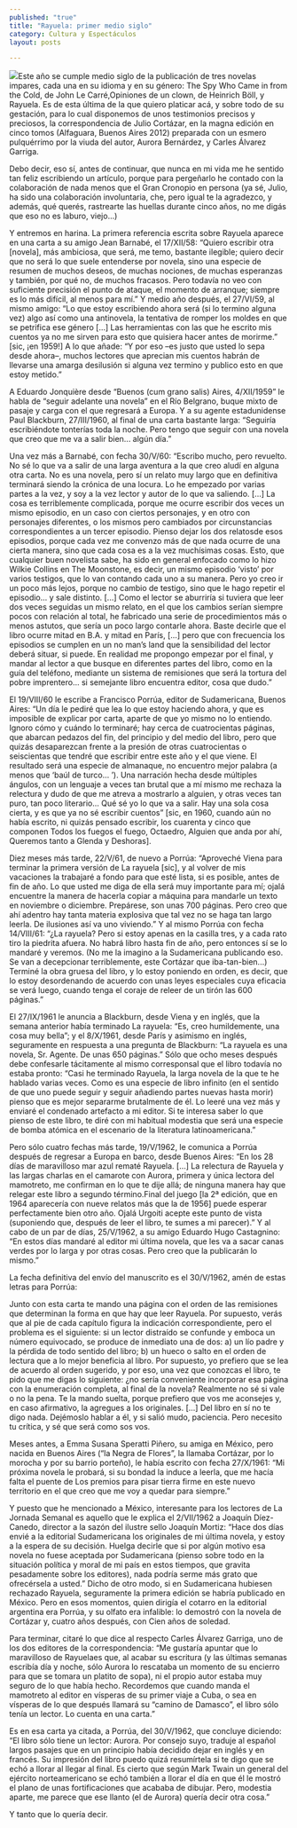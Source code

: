 ```yaml
---
published: "true"
title: "Rayuela: primer medio siglo"
category: Cultura y Espectáculos
layout: posts

---
```


![](http://i.imgur.com/H2gTXZHm.jpg)Este año se cumple medio siglo de la publicación de tres novelas impares, cada una en su idioma y en su género: The Spy Who Came in from the Cold, de John Le Carré,Opiniones de un clown, de Heinrich Böll, y Rayuela. Es de esta última de la que quiero platicar acá, y sobre todo de su gestación, para lo cual disponemos de unos testimonios precisos y preciosos, la correspondencia de Julio Cortázar, en la magna edición en cinco tomos (Alfaguara, Buenos Aires 2012) preparada con un esmero pulquérrimo por la viuda del autor, Aurora Bernárdez, y Carles Álvarez Garriga.

Debo decir, eso sí, antes de continuar, que nunca en mi vida me he sentido tan feliz escribiendo un artículo, porque para pergeñarlo he contado con la colaboración de nada menos que el Gran Cronopio en persona (ya sé, Julio, ha sido una colaboración involuntaria, che, pero igual te la agradezco, y además, qué querés, rastrearte las huellas durante cinco años, no me digás que eso no es laburo, viejo...)

Y entremos en harina. La primera referencia escrita sobre Rayuela aparece en una carta a su amigo Jean Barnabé, el 17/XII/58: “Quiero escribir otra [novela], más ambiciosa, que será, me temo, bastante ilegible; quiero decir que no será lo que suele entenderse por novela, sino una especie de resumen de muchos deseos, de muchas nociones, de muchas esperanzas y también, por qué no, de muchos fracasos. Pero todavía no veo con suficiente precisión el punto de ataque, el momento de arranque; siempre es lo más difícil, al menos para mí.” Y medio año después, el 27/VI/59, al mismo amigo: “Lo que estoy escribiendo ahora será (si lo termino alguna vez) algo así como una antinovela, la tentativa de romper los moldes en que se petrifica ese género [...] Las herramientas con las que he escrito mis cuentos ya no me sirven para esto que quisiera hacer antes de morirme.” [sic, ¡en 1959!] A lo que añade: “Y por eso –es justo que usted lo sepa desde ahora–, muchos lectores que aprecian mis cuentos habrán de llevarse una amarga desilusión si alguna vez termino y publico esto en que estoy metido.”

A Eduardo Jonquière desde “Buenos (cum grano salis) Aires, 4/XII/1959” le habla de “seguir adelante una novela” en el Río Belgrano, buque mixto de pasaje y carga con el que regresará a Europa. Y a su agente estadunidense Paul Blackburn, 27/III/1960, al final de una carta bastante larga: “Seguiría escribiéndote tonterías toda la noche. Pero tengo que seguir con una novela que creo que me va a salir bien... algún día.”

Una vez más a Barnabé, con fecha 30/V/60: “Escribo mucho, pero revuelto. No sé lo que va a salir de una larga aventura a la que creo aludí en alguna otra carta. No es una novela, pero sí un relato muy largo que en definitiva terminará siendo la crónica de una locura. Lo he empezado por varias partes a la vez, y soy a la vez lector y autor de lo que va saliendo. [...] La cosa es terriblemente complicada, porque me ocurre escribir dos veces un mismo episodio, en un caso con ciertos personajes, y en otro con personajes diferentes, o los mismos pero cambiados por circunstancias correspondientes a un tercer episodio. Pienso dejar los dos relatosde esos episodios, porque cada vez me convenzo más de que nada ocurre de una cierta manera, sino que cada cosa es a la vez muchísimas cosas. Esto, que cualquier buen novelista sabe, ha sido en general enfocado como lo hizo Wilkie Collins en The Moonstone, es decir, un mismo episodio ‘visto’ por varios testigos, que lo van contando cada uno a su manera. Pero yo creo ir un poco más lejos, porque no cambio de testigo, sino que le hago repetir el episodio... y sale distinto. [...] Como el lector se aburriría si tuviera que leer dos veces seguidas un mismo relato, en el que los cambios serían siempre pocos con relación al total, he fabricado una serie de procedimientos más o menos astutos, que sería un poco largo contarle ahora. Baste decirle que el libro ocurre mitad en B.A. y mitad en París, [...] pero que con frecuencia los episodios se cumplen en un no man’s land que la sensibilidad del lector deberá situar, si puede. En realidad me propongo empezar por el final, y mandar al lector a que busque en diferentes partes del libro, como en la guía del teléfono, mediante un sistema de remisiones que será la tortura del pobre imprentero... si semejante libro encuentra editor, cosa que dudo.”

El 19/VIII/60 le escribe a Francisco Porrúa, editor de Sudamericana, Buenos Aires: “Un día le pediré que lea lo que estoy haciendo ahora, y que es imposible de explicar por carta, aparte de que yo mismo no lo entiendo. Ignoro cómo y cuándo lo terminaré; hay cerca de cuatrocientas páginas, que abarcan pedazos del fin, del principio y del medio del libro, pero que quizás desaparezcan frente a la presión de otras cuatrocientas o seiscientas que tendré que escribir entre este año y el que viene. El resultado será una especie de almanaque, no encuentro mejor palabra (a menos que ‘baúl de turco... ’). Una narración hecha desde múltiples ángulos, con un lenguaje a veces tan brutal que a mí mismo me rechaza la relectura y dudo de que me atreva a mostrarlo a alguien, y otras veces tan puro, tan poco literario... Qué sé yo lo que va a salir. Hay una sola cosa cierta, y es que ya no sé escribir cuentos” [sic, en 1960, cuando aún no había escrito, ni quizás pensado escribir, los cuarenta y cinco que componen Todos los fuegos el fuego, Octaedro, Alguien que anda por ahí, Queremos tanto a Glenda y Deshoras].

Diez meses más tarde, 22/V/61, de nuevo a Porrúa: “Aproveché Viena para terminar la primera versión de La rayuela [sic], y al volver de mis vacaciones la trabajaré a fondo para que esté lista, si es posible, antes de fin de año. Lo que usted me diga de ella será muy importante para mí; ojalá encuentre la manera de hacerla copiar a máquina para mandarle un texto en noviembre o diciembre. Prepárese, son unas 700 páginas. Pero creo que ahí adentro hay tanta materia explosiva que tal vez no se haga tan largo leerla. De ilusiones así va uno viviendo.” Y al mismo Porrúa con fecha 14/VIII/61: “¿La rayuela? Pero si estoy apenas en la casilla tres, y a cada rato tiro la piedrita afuera. No habrá libro hasta fin de año, pero entonces sí se lo mandaré y veremos. (No me la imagino a la Sudamericana publicando eso. Se van a decepcionar terriblemente, este Cortázar que iba-tan-bien...) Terminé la obra gruesa del libro, y lo estoy poniendo en orden, es decir, que lo estoy desordenando de acuerdo con unas leyes especiales cuya eficacia se verá luego, cuando tenga el coraje de releer de un tirón las 600 páginas.”

El 27/IX/1961 le anuncia a Blackburn, desde Viena y en inglés, que la semana anterior había terminado La rayuela: “Es, creo humildemente, una cosa muy bella”; y el 8/X/1961, desde París y asimismo en inglés, seguramente en respuesta a una pregunta de Blackburn: “La rayuela es una novela, Sr. Agente. De unas 650 páginas.” Sólo que ocho meses después debe confesarle tácitamente al mismo corresponsal que el libro todavía no estaba pronto: “Casi he terminado Rayuela, la larga novela de la que te he hablado varias veces. Como es una especie de libro infinito (en el sentido de que uno puede seguir y seguir añadiendo partes nuevas hasta morir) pienso que es mejor separarme brutalmente de él. Lo leeré una vez más y enviaré el condenado artefacto a mi editor. Si te interesa saber lo que pienso de este libro, te diré con mi habitual modestia que será una especie de bomba atómica en el escenario de la literatura latinoamericana.”

Pero sólo cuatro fechas más tarde, 19/V/1962, le comunica a Porrúa después de regresar a Europa en barco, desde Buenos Aires: “En los 28 días de maravilloso mar azul rematé Rayuela. [...] La relectura de Rayuela y las largas charlas en el camarote con Aurora, primera y única lectora del mamotreto, me confirman en lo que te dije allá; de ninguna manera hay que relegar este libro a segundo término.Final del juego [la 2ª edición, que en 1964 aparecería con nueve relatos más que la de 1956] puede esperar perfectamente bien otro año. Ojalá Urgoiti acepte este punto de vista (suponiendo que, después de leer el libro, te sumes a mi parecer).” Y al cabo de un par de días, 25/V/1962, a su amigo Eduardo Hugo Castagnino: “En estos días mandaré al editor mi última novela, que les va a sacar canas verdes por lo larga y por otras cosas. Pero creo que la publicarán lo mismo.”

La fecha definitiva del envío del manuscrito es el 30/V/1962, amén de estas letras para Porrúa:

Junto con esta carta te mando una página con el orden de las remisiones que determinan la forma en que hay que leer Rayuela. Por supuesto, verás que al pie de cada capítulo figura la indicación correspondiente, pero el problema es el siguiente: si un lector distraído se confunde y emboca un número equivocado, se produce de inmediato una de dos: a) un lío padre y la pérdida de todo sentido del libro; b) un hueco o salto en el orden de lectura que a lo mejor beneficia al libro. Por supuesto, yo prefiero que se lea de acuerdo al orden sugerido, y por eso, una vez que conozcas el libro, te pido que me digas lo siguiente: ¿no sería conveniente incorporar esa página con la enumeración completa, al final de la novela? Realmente no sé si vale o no la pena. Te la mando suelta, porque prefiero que vos me aconsejes y, en caso afirmativo, la agregues a los originales. [...] Del libro en sí no te digo nada. Dejémoslo hablar a él, y si salió mudo, paciencia. Pero necesito tu crítica, y sé que será como sos vos.

Meses antes, a Emma Susana Speratti Piñero, su amiga en México, pero nacida en Buenos Aires (“la Negra de Flores”, la llamaba Cortázar, por lo morocha y por su barrio porteño), le había escrito con fecha 27/X/1961: “Mi próxima novela le probará, si su bondad la induce a leerla, que me hacía falta el puente de Los premios para pisar tierra firme en este nuevo territorio en el que creo que me voy a quedar para siempre.”

Y puesto que he mencionado a México, interesante para los lectores de La Jornada Semanal es aquello que le explica el 2/VII/1962 a Joaquín Díez-Canedo, director a la sazón del ilustre sello Joaquín Mortiz: “Hace dos días envié a la editorial Sudamericana los originales de mi última novela, y estoy a la espera de su decisión. Huelga decirle que si por algún motivo esa novela no fuese aceptada por Sudamericana (pienso sobre todo en la situación política y moral de mi país en estos tiempos, que gravita pesadamente sobre los editores), nada podría serme más grato que ofrecérsela a usted.” Dicho de otro modo, si en Sudamericana hubiesen rechazado Rayuela, seguramente la primera edición se habría publicado en México. Pero en esos momentos, quien dirigía el cotarro en la editorial argentina era Porrúa, y su olfato era infalible: lo demostró con la novela de Cortázar y, cuatro años después, con Cien años de soledad.

Para terminar, citaré lo que dice al respecto Carles Álvarez Garriga, uno de los dos editores de la correspondencia: “Me gustaría apuntar que lo maravilloso de Rayuelaes que, al acabar su escritura (y las últimas semanas escribía día y noche, sólo Aurora lo rescataba un momento de su encierro para que se tomara un platito de sopa), ni el propio autor estaba muy seguro de lo que había hecho. Recordemos que cuando manda el mamotreto al editor en vísperas de su primer viaje a Cuba, o sea en vísperas de lo que después llamará su “camino de Damasco”, el libro sólo tenía un lector. Lo cuenta en una carta.”

Es en esa carta ya citada, a Porrúa, del 30/V/1962, que concluye diciendo: “El libro sólo tiene un lector: Aurora. Por consejo suyo, traduje al español largos pasajes que en un principio había decidido dejar en inglés y en francés. Su impresión del libro puedo quizá resumírtela si te digo que se echó a llorar al llegar al final. Es cierto que según Mark Twain un general del ejército norteamericano se echó también a llorar el día en que él le mostró el plano de unas fortificaciones que acababa de dibujar. Pero, modestia aparte, me parece que ese llanto (el de Aurora) quería decir otra cosa.”

Y tanto que lo quería decir.
